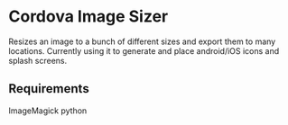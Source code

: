 Cordova Image Sizer
=================

Resizes an image to a bunch of different sizes and export them to many locations. Currently using it to generate and place android/iOS icons and splash screens.

Requirements
-----------------
ImageMagick
python
